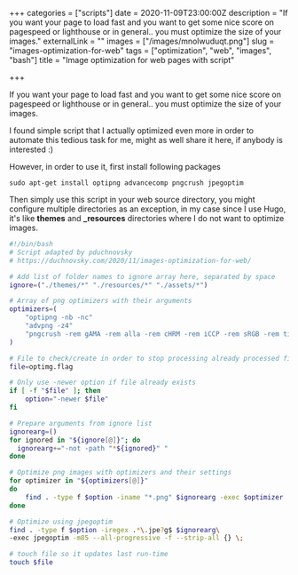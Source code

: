 +++
categories = ["scripts"]
date = 2020-11-09T23:00:00Z
description = "If you want your page to load fast and you want to get some nice score on pagespeed or lighthouse or in general.. you must optimize the size of your images."
externalLink = ""
images = ["/images/mnolwuduqt.png"]
slug = "images-optimization-for-web"
tags = ["optimization", "web", "images", "bash"]
title = "Image optimization for web pages with script"

+++

If you want your page to load fast and you want to get some nice score on pagespeed or lighthouse or in general.. you must optimize the size of your images.

I found simple script that I actually optimized even more in order to automate this tedious task for me, might as well share it here, if anybody is interested :)

However, in order to use it, first install following packages

`sudo apt-get install optipng advancecomp pngcrush jpegoptim`

Then simply use this script in your web source directory, you might configure multiple directories as an exception, in my case since I use Hugo, it's like **themes** and **\_resources** directories where I do not want to optimize images.

```bash
#!/bin/bash
# Script adapted by pduchnovsky
# https://duchnovsky.com/2020/11/images-optimization-for-web/

# Add list of folder names to ignore array here, separated by space
ignore=("./themes/*" "./resources/*" "./assets/*")

# Array of png optimizers with their arguments
optimizers=(
    "optipng -nb -nc"
    "advpng -z4"
    "pngcrush -rem gAMA -rem alla -rem cHRM -rem iCCP -rem sRGB -rem time -ow"
)

# File to check/create in order to stop processing already processed files since last run.
file=optimg.flag

# Only use -newer option if file already exists
if [ -f "$file" ]; then
    option="-newer $file"
fi

# Prepare arguments from ignore list
ignorearg=()
for ignored in "${ignore[@]}"; do
  ignorearg+="-not -path "*${ignored}" "
done

# Optimize png images with optimizers and their settings
for optimizer in "${optimizers[@]}"
do
    find . -type f $option -iname "*.png" $ignorearg -exec $optimizer  {} \;
done

# Optimize using jpegoptim
find . -type f $option -iregex .*\.jpe?g$ $ignorearg\
-exec jpegoptim -m85 --all-progressive -f --strip-all {} \;

# touch file so it updates last run-time
touch $file
```

